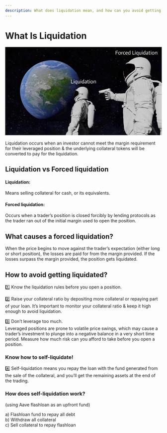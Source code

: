 ```yaml
---
description: What does liquidation mean, and how can you avoid getting rekt?
---
```


# What Is Liquidation

![](<../../.gitbook/assets/G Copy.png>)

Liquidation occurs when an investor cannot meet the margin requirement for their leveraged position & the underlying collateral tokens will be converted to pay for the liquidation.

## Liquidation vs Forced liquidation <a href="#id-1cc2" id="id-1cc2"></a>

#### **Liquidation:**

Means selling collateral for cash, or its equivalents.

#### **Forced liquidation:**

Occurs when a trader’s position is closed forcibly by lending protocols as the trader ran out of the initial margin used to open the position.

## What causes a forced liquidation? <a href="#id-0ce9" id="id-0ce9"></a>

When the price begins to move against the trader’s expectation (either long or short position), the losses are paid for from the margin provided. If the losses surpass the margin provided, the position gets liquidated.

## How to avoid getting liquidated? <a href="#id-966f" id="id-966f"></a>

1️⃣ Know the liquidation rules before you open a position.

2️⃣ Raise your collateral ratio by depositing more collateral or repaying part of your loan. It’s important to monitor your collateral ratio & keep it high enough to avoid liquidation.

3️⃣ Don’t leverage too much.\
Leveraged positions are prone to volatile price swings, which may cause a trader’s investment to plunge into a negative balance in a very short time period. Measure how much risk can you afford to take before you open a position.

### Know how to self-liquidate! <a href="#id-53f8" id="id-53f8"></a>

4️⃣ Self-liquidation means you repay the loan with the fund generated from the sale of the collateral, and you’ll get the remaining assets at the end of the trading.

### How does self-liquidation work? <a href="#id-0de6" id="id-0de6"></a>

(using Aave flashloan as an upfront fund)

a) Flashloan fund to repay all debt\
b) Withdraw all collateral\
c) Sell collateral to repay flashloan
